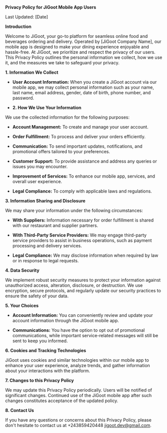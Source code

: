 **Privacy Policy for JiGoot Mobile App Users**

Last Updated: [Date]

**Introduction**

Welcome to JiGoot, your go-to platform for seamless online food and beverages ordering and delivery. Operated by [JiGoot Company Name], our mobile app is designed to make your dining experience enjoyable and hassle-free. At JiGoot, we prioritize and respect the privacy of our users. This Privacy Policy outlines the personal information we collect, how we use it, and the measures we take to safeguard your privacy.

**1. Information We Collect**

- **User Account Information:** When you create a JiGoot account via our mobile app, we may collect personal information such as your name, last name, email address, gender, date of birth, phone number, and password.

- **2. How We Use Your Information**

We use the collected information for the following purposes:

- **Account Management:** To create and manage your user account.

- **Order Fulfillment:** To process and deliver your orders efficiently.

- **Communication:** To send important updates, notifications, and promotional offers tailored to your preferences.

- **Customer Support:** To provide assistance and address any queries or issues you may encounter.

- **Improvement of Services:** To enhance our mobile app, services, and overall user experience.

- **Legal Compliance:** To comply with applicable laws and regulations.

**3. Information Sharing and Disclosure**

We may share your information under the following circumstances:

- **With Suppliers:** Information necessary for order fulfillment is shared with our restaurant and supplier partners.

- **With Third-Party Service Providers:** We may engage third-party service providers to assist in business operations, such as payment processing and delivery services.

- **Legal Compliance:** We may disclose information when required by law or in response to legal requests.

**4. Data Security**

We implement robust security measures to protect your information against unauthorized access, alteration, disclosure, or destruction. We use encryption, secure protocols, and regularly update our security practices to ensure the safety of your data.

**5. Your Choices**

- **Account Information:** You can conveniently review and update your account information through the JiGoot mobile app.

- **Communications:** You have the option to opt out of promotional communications, while important service-related messages will still be sent to keep you informed.

**6. Cookies and Tracking Technologies**

JiGoot uses cookies and similar technologies within our mobile app to enhance your user experience, analyze trends, and gather information about your interactions with the platform.

**7. Changes to this Privacy Policy**

We may update this Privacy Policy periodically. Users will be notified of significant changes. Continued use of the JiGoot mobile app after such changes constitutes acceptance of the updated policy.

**8. Contact Us**

If you have any questions or concerns about this Privacy Policy, please don't hesitate to contact us at 
+243859420448
jigoot.dev@gmail.com.

